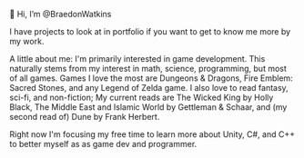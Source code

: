 👋 Hi, I’m @BraedonWatkins

I have projects to look at in portfolio if you want to get to know me more by my work.


A little about me:
I'm primarily interested in game development. This naturally stems from my interest in math, science, programming, but most of all games. Games I love the most are Dungeons & Dragons, Fire Emblem: Sacred Stones, and any Legend of Zelda game. I also love to read fantasy, sci-fi, and non-fiction; My current reads are The Wicked King by Holly Black, The Middle East and Islamic World by Gettleman & Schaar, and (my second read of) Dune by Frank Herbert.

Right now I'm focusing my free time to learn more about Unity, C#, and C++ to better myself as as game dev and programmer.

<!---
BraedonWatkins/BraedonWatkins is a ✨ special ✨ repository because its `README.md` (this file) appears on your GitHub profile.
You can click the Preview link to take a look at your changes.
--->

